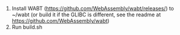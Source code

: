 1. Install WABT (https://github.com/WebAssembly/wabt/releases/) to ~/wabt (or build it if the GLIBC is different, see the readme at https://github.com/WebAssembly/wabt)
2. Run build.sh
